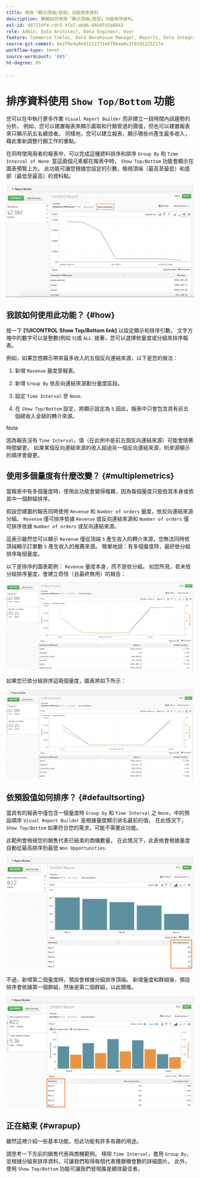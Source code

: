 ```yaml
---
title: 使用「顯示頂端/底部」功能排序資料
description: 瞭解如何使用「顯示頂端/底部」功能排序資料。
exl-id: d47119f4-cdc5-4fa7-a606-d4b8555a8843
role: Admin, Data Architect, Data Engineer, User
feature: Commerce Tables, Data Warehouse Manager, Reports, Data Integration
source-git-commit: 6e2f9e4a9e91212771e6f6baa8c2f8101125217a
workflow-type: tm+mt
source-wordcount: '665'
ht-degree: 0%

---
```


# 排序資料使用 `Show Top/Bottom` 功能

您可以在中執行更多作業 `Visual Report Builder` 而非建立一段時間內該趨勢的分析。 例如，您可以建置報表來顯示贏取和行銷管道的價值，但也可以建置報表來只顯示前五名績效者。 同樣地，您可以建立報表，顯示哪些州產生最多收入，藉此重新調整行銷工作的重點。

在同時使用兩者的報表中，可以完成這種資料排序和排序 `Group By` 和 `Time Interval of None`. 當這兩個元素都在報表中時， `Show Top/Bottom` 功能會顯示在圖表預覽上方。 此功能可讓您根據您設定的引數，檢視頂端（最高至最低）和底部（最低至最高）的資料點。

![在視覺Report Builder中顯示頂端/底部功能。](../../assets/Show_Top_Bottom.png)

## 我該如何使用此功能？ {#how}

按一下 **[!UICONTROL Show Top/Bottom link]** 以設定顯示和排序引數。 文字方塊中的數字可以是整數(例如 `5`)或 `ALL`. 接著，您可以選擇依量度或分組來排序報表。

例如，如果您想顯示帶來最多收入的五個反向連結來源，以下是您的做法：

1. 新增 `Revenue` 量度至報表。

1. 新增 `Group By` 依反向連結來源劃分量度區段。

1. 設定 `Time Interval` 至 `None`.

1. 在 `Show Top/Bottom` 設定，將顯示設定為 `5` 因此，報表中只會包含具有前五個總收入金額的轉介來源。

>[!NOTE]
>
>因為報告沒有 `Time Interval`，值（在此例中是前五個反向連結來源）可能會隨著時間變更。 如果某個反向連結來源的收入超過另一個反向連結來源，則來源顯示的順序會變更。

## 使用多個量度有什麼改變？ {#multiplemetrics}

當報表中有多個量度時，使用此功能會變得複雜，因為每個量度只能依其本身或依其中一個群組排序。

假設您建置的報告同時使用 `Revenue` 和 `Number of orders` 量度，依反向連結來源分組。 `Revenue` 僅可排序依據 `Revenue` 或反向連結來源和 `Number of orders` 僅可排序依據 `Number of orders` 或反向連結來源。

這表示雖然您可以顯示 `Revenue` 僅從頂端 `5` 產生收入的轉介來源，您無法同時依頂端顯示訂單數 `5` 產生收入的推薦來源。 簡單地說：有多個量度時，最好依分組排序每個量度。

以下是排序的圖表範例： `Revenue` 量度本身，而不是依分組。 如您所見，若未依分組排序量度，會建立奇怪（且最終無用）的報告：

![奇怪且無用的報告結果。](../../assets/strange-report-results.png)

如果您已依分組排序這兩個量度，圖表將如下所示：

![依群組排序兩個量度。](../../assets/sort-metrics-by-grouping.png)

## 依預設值如何排序？ {#defaultsorting}

當具有的報表中僅包含一個量度時 `Group by` 和 `Time Interval` 之 `None`，中的預設順序 `Visual Report Builder` 是根據量度顯示排名最前的值。 在此情況下， `Show Top/Bottom` 如果符合您的需求，可能不需要此功能。

此範例會檢視您的銷售代表已結束的商機數量。 在此情況下，此表格會根據量度自動從最高排序到最低 `Won Opportunities`.

![依量度排序。](../../assets/Ordered_by_metric.png)

不過，新增第二個量度時，預設會根據分組排序頂端。 新增量度和群組後，預設排序會依據第一個群組，然後是第二個群組，以此類推。

![依群組排序。](../../assets/Ordered_by_grouping.png)

## 正在結束 {#wrapup}

雖然這裡介紹一些基本功能，但此功能有許多有趣的用途。

請思考一下先前的銷售代表與商機範例。 移除 `Time Interval`，套用 `Group By`，並根據分組來排序資料，可讓我們取得每個代表獲勝機會數的詳細圖片。 此外，使用 `Show Top/Bottom` 功能可讓我們發現誰是績效最佳者。
